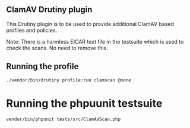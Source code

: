 ## ClamAV Drutiny plugin
This Drutiny plugin is to be used to provide additional ClamAV based profiles and policies.

Note: There is a harmless EICAR text file in the testsuite which is used to check the scans. No need to remove this.

## Running the profile
`./vendor/bin/drutiny profile:run clamscan @none`

# Running the phpuunit testsuite
`vendor/bin/phpunit tests/src/ClamAVScan.php`
